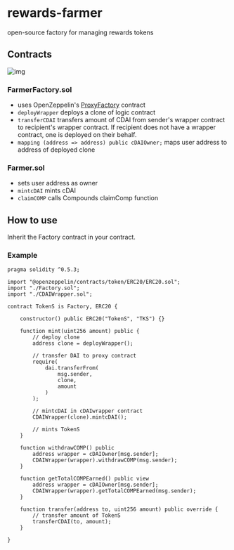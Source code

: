 # rewards-farmer
open-source factory for managing rewards tokens

## Contracts

![img](/img/rewards-farmer.png)

### FarmerFactory.sol

* uses OpenZeppelin's [ProxyFactory](https://github.com/OpenZeppelin/openzeppelin-sdk/blob/master/packages/lib/contracts/upgradeability/ProxyFactory.sol) contract
* `deployWrapper` deploys a clone of logic contract
* `transferCDAI` transfers amount of CDAI from sender's wrapper contract to recipient's wrapper contract. If recipient does not have a wrapper contract, one is deployed on their behalf. 
* `mapping (address => address) public cDAIOwner;` maps user address to address of deployed clone

### Farmer.sol

* sets user address as owner
* `mintcDAI` mints cDAI
* `claimCOMP` calls Compounds claimComp function

## How to use

Inherit the Factory contract in your contract. 

### Example

```
pragma solidity ^0.5.3;

import "@openzeppelin/contracts/token/ERC20/ERC20.sol";
import "./Factory.sol";
import "./CDAIWrapper.sol";

contract TokenS is Factory, ERC20 {

    constructor() public ERC20("TokenS", "TKS") {}

    function mint(uint256 amount) public {
        // deploy clone
        address clone = deployWrapper();

        // transfer DAI to proxy contract
        require(
            dai.transferFrom(
                msg.sender,
                clone,
                amount
            )
        );

        // mintcDAI in cDAIwrapper contract
        CDAIWrapper(clone).mintcDAI();

        // mints TokenS
    }

    function withdrawCOMP() public
        address wrapper = cDAIOwner[msg.sender];
        CDAIWrapper(wrapper).withdrawCOMP(msg.sender); 
    }

    function getTotalCOMPEarned() public view
        address wrapper = cDAIOwner[msg.sender];
        CDAIWrapper(wrapper).getTotalCOMPEarned(msg.sender); 
    }

    function transfer(address to, uint256 amount) public override {
        // transfer amount of TokenS
        transferCDAI(to, amount);
    }

}
```